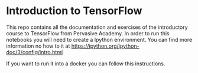 # Introduction to TensorFlow
This repo contains all the documentation and exercises of the introductory course to TensorFlow from Pervasive Academy. In order to run this notebooks you will need to create a Ipython environment. You can find more information no how to it at https://ipython.org/ipython-doc/3/config/intro.html

If you want to run it into a docker you can follow this instructions.